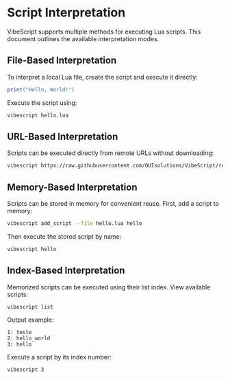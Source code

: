 
# Script Interpretation

VibeScript supports multiple methods for executing Lua scripts. This document outlines the available interpretation modes.

## File-Based Interpretation

To interpret a local Lua file, create the script and execute it directly:

```lua
print("Hello, World!")
```

Execute the script using:
```bash
vibescript hello.lua
```

## URL-Based Interpretation

Scripts can be executed directly from remote URLs without downloading:

```bash
vibescript https://raw.githubusercontent.com/OUIsolutions/VibeScript/refs/heads/new_version/extra/hello_world.lua
```

## Memory-Based Interpretation

Scripts can be stored in memory for convenient reuse. First, add a script to memory:

```bash
vibescript add_script --file hello.lua hello
```

Then execute the stored script by name:
```bash
vibescript hello
```

## Index-Based Interpretation

Memorized scripts can be executed using their list index. View available scripts:

```bash
vibescript list
```

Output example:
```
1: teste
2: hello_world
3: hello
```

Execute a script by its index number:
```bash
vibescript 3
```
